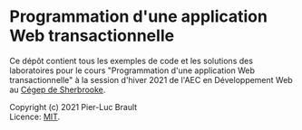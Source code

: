 # Programmation d'une application Web transactionnelle

Ce dépôt contient tous les exemples de code et les solutions des laboratoires pour le cours "Programmation d'une application Web transactionnelle" à la session d'hiver 2021 de l'AEC en Développement Web au [Cégep de Sherbrooke](https://www.cegepsherbrooke.qc.ca/).

Copyright (c) 2021 Pier-Luc Brault  
Licence: [MIT](LICENSE).
